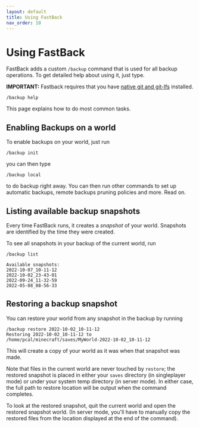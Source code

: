 ```yaml
---
layout: default
title: Using FastBack
nav_order: 10
---
```


# Using FastBack

FastBack adds a custom `/backup` command that is used for all backup operations.  To get detailed help about
using it, just type.

**IMPORTANT:** Fastback requires that you have [native git and git-lfs](native-git.md) installed.

```
/backup help
```

This page explains how to do most common tasks.

## Enabling Backups on a world

To enable backups on your world, just run

```
/backup init
```

you can then type

```
/backup local
```

to do backup right away.  You can then run other commands to set up automatic backups, remote backups
pruning policies and more.  Read on.


## Listing available backup snapshots

Every time FastBack runs, it creates a *snapshot* of your world.  Snapshots are identified by the time 
they were created.

To see all snapshots in your backup of the current world, run
```
/backup list

Available snapshots:
2022-10-07_10-11-12
2022-10-02_23-43-01
2022-09-24_11-32-59
2022-05-08_08-56-33
```


## Restoring a backup snapshot

You can restore your world from any snapshot in the backup by running

```
/backup restore 2022-10-02_10-11-12
Restoring 2022-10-02_10-11-12 to
/home/pcal/minecraft/saves/MyWorld-2022-10-02_10-11-12
```

This will create a copy of your world as it was when that snapshot was made.  

Note that files in the current world are never touched by `restore`; the restored snapshot is placed in either your `saves` directory (in singleplayer mode) or under your system temp directory (in server mode).  In either case, the full path to restore location will be output when the command completes.

To look at the restored snapshot, quit the current world and open the restored snapshot world.  (In server mode, you'll have to manually copy
the restored files from the location displayed at the end of the command).


